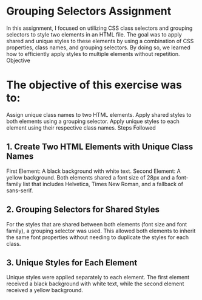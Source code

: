 # Grouping Selectors Assignment

In this assignment, I focused on utilizing CSS class selectors and grouping selectors to style two elements in an HTML file. The goal was to apply shared and unique styles to these elements by using a combination of CSS properties, class names, and grouping selectors. By doing so, we learned how to efficiently apply styles to multiple elements without repetition.
Objective

# The objective of this exercise was to:
Assign unique class names to two HTML elements.
Apply shared styles to both elements using a grouping selector.
Apply unique styles to each element using their respective class names.
Steps Followed

## 1. Create Two HTML Elements with Unique Class Names
First Element: A black background with white text.
Second Element: A yellow background.
Both elements shared a font size of 28px and a font-family list that includes Helvetica, Times New Roman, and a fallback of sans-serif.
## 2. Grouping Selectors for Shared Styles
For the styles that are shared between both elements (font size and font family), a grouping selector was used. This allowed both elements to inherit the same font properties without needing to duplicate the styles for each class.
## 3. Unique Styles for Each Element
Unique styles were applied separately to each element. The first element received a black background with white text, while the second element received a yellow background.
